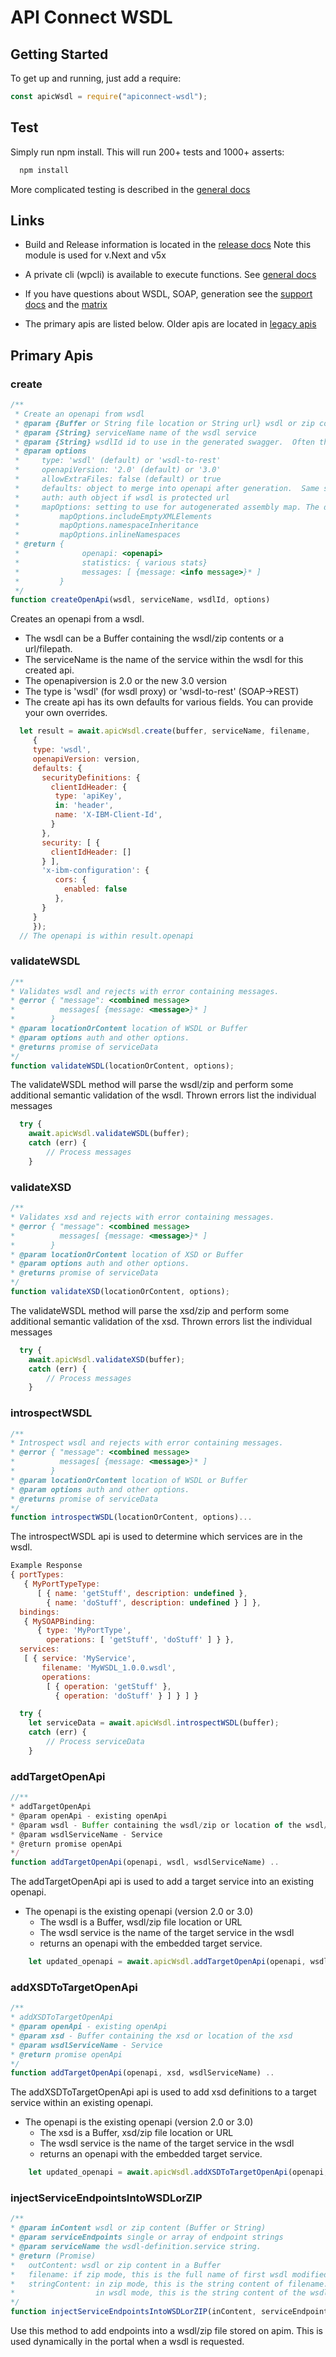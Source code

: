 # API Connect WSDL

## Getting Started
To get up and running, just add a require:

```javascript
const apicWsdl = require("apiconnect-wsdl");
```

## Test

Simply run npm install.  This will run 200+ tests and 1000+ asserts:
```javascript
  npm install
```
More complicated testing is described in the [general docs](docs/HOME.md)

## Links

 - Build and Release information is located in the [release docs](docs/RELEASE.md)  Note this module is used for v.Next and v5x

 - A private cli (wpcli) is available to execute functions. See  [general docs](docs/HOME.md)

 - If you have questions about WSDL, SOAP, generation see the [support docs](docs/SUPPORT.md) and the [matrix](docs/DETAILS.md)

 - The primary apis are listed below.  Older apis are located in [legacy apis](docs/OLDAPIS.md)

## Primary Apis

### create

```javascript
/**
 * Create an openapi from wsdl
 * @param {Buffer or String file location or String url} wsdl or zip content
 * @param {String} serviceName name of the wsdl service
 * @param {String} wsdlId id to use in the generated swagger.  Often this is the filename
 * @param options
 *     type: 'wsdl' (default) or 'wsdl-to-rest'
 *     openapiVersion: '2.0' (default) or '3.0'
 *     allowExtraFiles: false (default) or true
 *     defaults: object to merge into openapi after generation.  Same shape as openapi
 *     auth: auth object if wsdl is protected url
 *     mapOptions: setting to use for autogenerated assembly map. The default is no map.options
 *         mapOptions.includeEmptyXMLElements
 *         mapOptions.namespaceInheritance
 *         mapOptions.inlineNamespaces
 * @return {
 *              openapi: <openapi>
 *              statistics: { various stats}
 *              messages: [ {message: <info message>}* ]
 *         }
 */
function createOpenApi(wsdl, serviceName, wsdlId, options)
```
Creates an openapi from a wsdl.
  - The wsdl can be a Buffer containing the wsdl/zip contents or a url/filepath.
  - The serviceName is the name of the service within the wsdl for this created api.
  - The openapiversion is 2.0 or the new 3.0 version
  - The type is 'wsdl' (for wsdl proxy) or 'wsdl-to-rest' (SOAP->REST)
  - The create api has its own defaults for various fields.  You can provide your own overrides.

```javascript
  let result = await.apicWsdl.create(buffer, serviceName, filename,
	 {
     type: 'wsdl',
     openapiVersion: version,
     defaults: {
       securityDefinitions: {
         clientIdHeader: {
          type: 'apiKey',
          in: 'header',
          name: 'X-IBM-Client-Id',
         }
       },
       security: [ {
         clientIdHeader: []
       } ],
       'x-ibm-configuration': {
          cors: {
            enabled: false
          },
       }
     }
	 });
  // The openapi is within result.openapi

```

### validateWSDL

```javascript
/**
* Validates wsdl and rejects with error containing messages.
* @error { "message": <combined message>
*          messages[ {message: <message>}* ]
*        }
* @param locationOrContent location of WSDL or Buffer
* @param options auth and other options.
* @returns promise of serviceData
*/
function validateWSDL(locationOrContent, options);
```
The validateWSDL method will parse the wsdl/zip and perform some additional semantic validation of the wsdl.  Thrown errors list the individual messages

```javascript
  try {
    await.apicWsdl.validateWSDL(buffer);
	catch (err) {
		// Process messages
	}
```

### validateXSD

```javascript
/**
* Validates xsd and rejects with error containing messages.
* @error { "message": <combined message>
*          messages[ {message: <message>}* ]
*        }
* @param locationOrContent location of XSD or Buffer
* @param options auth and other options.
* @returns promise of serviceData
*/
function validateXSD(locationOrContent, options);
```
The validateWSDL method will parse the xsd/zip and perform some additional semantic validation of the xsd.  Thrown errors list the individual messages

```javascript
  try {
    await.apicWsdl.validateXSD(buffer);
	catch (err) {
		// Process messages
	}
```

### introspectWSDL

```javascript
/**
* Introspect wsdl and rejects with error containing messages.
* @error { "message": <combined message>
*          messages[ {message: <message>}* ]
*        }
* @param locationOrContent location of WSDL or Buffer
* @param options auth and other options.
* @returns promise of serviceData
*/
function introspectWSDL(locationOrContent, options)...
```
The introspectWSDL api is used to determine which services are in the
wsdl.

```javascript
Example Response
{ portTypes:
   { MyPortTypeType:
      [ { name: 'getStuff', description: undefined },
        { name: 'doStuff', description: undefined } ] },
  bindings:
   { MySOAPBinding:
      { type: 'MyPortType',
        operations: [ 'getStuff', 'doStuff' ] } },
  services:
   [ { service: 'MyService',
       filename: 'MyWSDL_1.0.0.wsdl',
       operations:
        [ { operation: 'getStuff' },
          { operation: 'doStuff' } ] } ] }
```

```javascript
  try {
    let serviceData = await.apicWsdl.introspectWSDL(buffer);
	catch (err) {
		// Process serviceData
	}
```

### addTargetOpenApi

```javascript
//**
* addTargetOpenApi
* @param openApi - existing openApi
* @param wsdl - Buffer containing the wsdl/zip or location of the wsdl/zip
* @param wsdlServiceName - Service
* @return promise openApi
*/
function addTargetOpenApi(openapi, wsdl, wsdlServiceName) ..
```
The addTargetOpenApi api is used to add a target service into an existing openapi.
  - The openapi is the existing openapi (version 2.0 or 3.0)
	- The wsdl is a Buffer, wsdl/zip file location or URL
	- The wsdl service is the name of the target service in the wsdl
	- returns an openapi with the embedded target service.


```javascript
    let updated_openapi = await.apicWsdl.addTargetOpenApi(openapi, wsdl, service);
```

### addXSDToTargetOpenApi

```javascript
/**
* addXSDToTargetOpenApi
* @param openApi - existing openApi
* @param xsd - Buffer containing the xsd or location of the xsd
* @param wsdlServiceName - Service
* @return promise openApi
*/
function addTargetOpenApi(openapi, xsd, wsdlServiceName) ..
```
The addXSDToTargetOpenApi api is used to add xsd definitions to a target service within an existing openapi.
  - The openapi is the existing openapi (version 2.0 or 3.0)
	- The xsd is a Buffer, xsd/zip file location or URL
	- The wsdl service is the name of the target service in the wsdl
	- returns an openapi with the embedded target service.


```javascript
    let updated_openapi = await.apicWsdl.addXSDToTargetOpenApi(openapi, xsd, service);
```

### injectServiceEndpointsIntoWSDLorZIP
```javascript
/**
* @param inContent wsdl or zip content (Buffer or String)
* @param serviceEndpoints single or array of endpoint strings
* @param serviceName the wsdl-definition.service string.
* @return (Promise)
*   outContent: wsdl or zip content in a Buffer
*   filename: if zip mode, this is the full name of first wsdl modified within the zip
*   stringContent: in zip mode, this is the string content of filename.
*                  in wsdl mode, this is the string content of the wsdl file
*/
function injectServiceEndpointsIntoWSDLorZIP(inContent, serviceEndpoints, serviceName)..
```
Use this method to add endpoints into a wsdl/zip file stored on apim.
This is used dynamically in the portal when a wsdl is requested.

